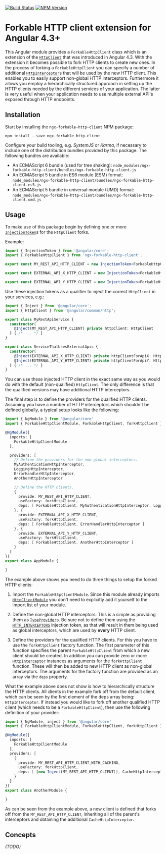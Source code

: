 [![Build Status](https://api.travis-ci.org/dscheerens/ngx-forkable-http-client.svg?branch=master)](https://travis-ci.org/dscheerens/ngx-forkable-http-client) [![NPM Version](https://img.shields.io/npm/v/ngx-forkable-http-client.svg)](https://www.npmjs.com/package/ngx-forkable-http-client)

# Forkable HTTP client extension for Angular 4.3+

This Angular module provides a `ForkableHttpClient` class which is an extension of the [`HttpClient`](https://angular.io/api/common/http/HttpClient) that was introduced in Angular 4.3.
With the extension it becomes possible to fork HTTP clients to create new ones.
In the process of forking a `ForkableHttpClient` you can specify a number of additional [`HttpInterceptor`](https://angular.io/api/common/http/HttpInterceptor)s that will be used by the new HTTP client.
This enables you to easily support non-global HTTP interceptors.
Furthermore it allows you employ a hierarchically structured approach in setting up the HTTP clients needed by the different services of your application.
The latter is very useful when your application needs to use multiple external API's exposed through HTTP endpoints.

## Installation

Start by installing the `ngx-forkable-http-client` NPM package:

```
npm install --save ngx-forkable-http-client
```

Configure your build tooling, e.g. _SystemJS_ or _Karma_, if necessary to include one of the distribution bundles provided by this package.
The following bundles are available:

* An ECMAScript 6 bundle (used for tree shaking): `node_modules/ngx-forkable-http-client/bundles/ngx-forkable-http-client.js`
* An ECMAScript 5 bundle in ES6 module (ESM) format: `node_modules/ngx-forkable-http-client/bundles/ngx-forkable-http-client.es5.js`
* An ECMAScript 5 bundle in universal module (UMD) format: `node_modules/ngx-forkable-http-client/bundles/ngx-forkable-http-client.umd.js`

## Usage

To make use of this package begin by defining one or more [`InjectionToken`](https://angular.io/api/core/InjectionToken)s for the `HttpClient` forks.

Example:

```Typescript
import { InjectionToken } from '@angular/core';
import { ForkableHttpClient } from 'ngx-forkable-http-client';

export const MY_REST_API_HTTP_CLIENT = new InjectionToken<ForkableHttpClient>('MY_REST_API_HTTP_CLIENT');

export const EXTERNAL_API_X_HTTP_CLIENT = new InjectionToken<ForkableHttpClient>('EXTERNAL_API_X_HTTP_CLIENT');

export const EXTERNAL_API_Y_HTTP_CLIENT = new InjectionToken<ForkableHttpClient>('EXTERNAL_API_Y_HTTP_CLIENT');
```

Use these injection tokens as a qualifier to inject the correct `HttpClient` in your services, e.g.:

```Typescript
import { Inject } from '@angular/core';
import { HttpClient } from '@angular/common/http';

export class MyRestApiService {
  constructor(
    @Inject(MY_REST_API_HTTP_CLIENT) private httpClient: HttpClient
  ) { /* ... */ }
}

export class ServiceThatUsesExternalApis {
  constructor(
    @Inject(EXTERNAL_API_X_HTTP_CLIENT) private httpClientForApiX: HttpClient,
    @Inject(EXTERNAL_API_Y_HTTP_CLIENT) private httpClientForApiY: HttpClient
  ) { /* ... */ }
}
```

You can use these injected HTTP client in the exact same way as you would do with the default (non-qualified) `HttpClient`.
The only difference is that the qualified versions may have additional HTTP interceptors.

The final step is to define the providers for the qualified HTTP clients.
Assuming you have a number of HTTP interceptors which shouldn't be defined globally, a typical setup looks like the following:

```TypeScript
import { NgModule } from '@angular/core'
import { ForkableHttpClientModule, ForkableHttpClient, forkHttpClient } from 'ngx-forkable-http-client';

@NgModule({
  imports: [
    ForkableHttpClientModule
  ],

  providers: [
    // Define the providers for the non-global interceptors.
    MyAuthenticationHttpInterceptor,
    LoggingHttpInterceptor,
    ErrorHandlerHttpInterceptor,
    AnotherHttpInterceptor

    // Define the HTTP clients.
    {
      provide: MY_REST_API_HTTP_CLIENT,
      useFactory: forkHttpClient,
      deps: [ ForkableHttpClient, MyAuthenticationHttpInterceptor, LoggingHttpInterceptor ]
    }, {
      provide: EXTERNAL_API_X_HTTP_CLIENT,
      useFactory: forkHttpClient,
      deps: [ ForkableHttpClient, ErrorHandlerHttpInterceptor ]
    }, {
      provide: EXTERNAL_API_Y_HTTP_CLIENT,
      useFactory: forkHttpClient,
      deps: [ ForkableHttpClient, AnotherHttpInterceptor ]
    }
  ]
})
export class AppModule {

}
```

The example above shows you need to do three things to setup the forked HTTP clients:

1. Import the `ForkableHttpClientModule`.
   Since this module already imports [`HttpClientModule`](https://angular.io/api/common/http/HttpClientModule) you don't need to explicitly add it yourself to the import list of your module.

2. Define the non-global HTTP interceptors.
   This is a simple as providing them as [`TypeProvider`](https://angular.io/api/core/TypeProvider)s.
   Be sure not to define them using the [`HTTP_INTERCEPTORS`](https://angular.io/api/common/http/HTTP_INTERCEPTORS) injection token, as that will result in them being used as global interceptors, which are used by **every** HTTP client.

3. Define the providers for the qualified HTTP clients.
   For this you have to use the `forkHttpClient` factory function.
   The first parameter of this function specifies the parent `ForkableHttpClient` from which a new client should be created.
   In addition you can provide zero or more [`HttpInterceptor`](https://angular.io/api/common/http/HttpInterceptor) instances as arguments for the `forkHttpClient` function.
   These will then be added to new HTTP client as non-global interceptors.
   The arguments for the factory function are provided as an array via the `deps` property.

What the example above does not show is how to hierarchically structure the HTTP clients.
All clients in the example fork off from the default client, which can be seen by the first element of the deps array being: `HttpInterceptor`.
If instead you would like to fork off another qualified HTTP client (which needs to be a `ForkableHttpClient`), then use the following definition of your provider:

```TypeScript
import { NgModule, inject } from '@angular/core'
import { ForkableHttpClientModule, ForkableHttpClient, forkHttpClient } from 'ngx-forkable-http-client';

@NgModule({
  imports: [
    ForkableHttpClientModule
  ],
  providers: [
    {
      provide: MY_REST_API_HTTP_CLIENT_WITH_CACHING,
      useFactory: forkHttpClient,
      deps: [ [new Inject(MY_REST_API_HTTP_CLIENT)], CacheHttpInterceptor ]
    }
  ]
})
export class AnotherModule {

}
```
As can be seen from the example above, a new client is defined that forks off from the `MY_REST_API_HTTP_CLIENT`, inheriting all of the parent's interceptors and obtaining the additional `CacheHttpInterceptor`.

## Concepts

_(TODO)_
